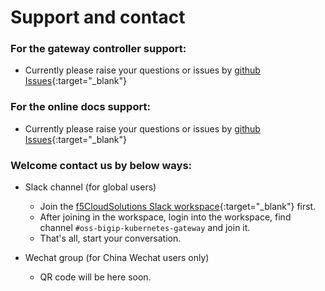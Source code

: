 # Support and contact



### For the gateway controller support:

* Currently please raise your questions or issues by [github Issues](https://github.com/f5devcentral/bigip-kubernetes-gateway/issues){:target="_blank"}



### For the online docs support:

* Currently please raise your questions or issues by [github Issues](https://github.com/f5se/bigip-gatewayapi-docs/issues){:target="_blank"}



### Welcome contact us by below ways:

* Slack channel (for global users)
    * Join the [f5CloudSolutions Slack workspace](https://f5cloudsolutions.herokuapp.com/){:target="_blank"} first.
    * After joining in the workspace, login into the workspace, find channel `#oss-bigip-kubernetes-gateway` and join it.
    * That's all, start your conversation.

* Wechat group (for China Wechat users only)
    * QR code will be here soon.

